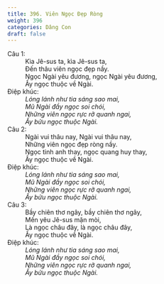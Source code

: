 ```yaml
---
title: 396. Viên Ngọc Đẹp Ròng
weight: 396
categories: Dâng Con
draft: false
---
```

<dl><dt>Câu 1:</dt><dd data-verse="1">Kìa Jê-sus ta, kìa Jê-sus ta, <br/>Đến thâu viên ngọc đẹp nầy. <br/>Ngọc Ngài yêu đương, ngọc Ngài yêu đương, <br/>Ấy ngọc thuộc về Ngài. </dd><dt>Điệp khúc:</dt><dd data-chorus="1"><em>Lóng lánh như tia sáng sao mai, <br/>Mũ Ngài đầy ngọc soi chói, <br/>Những viên ngọc rực rỡ quanh ngai, <br/>Ấy bửu ngọc thuộc Ngài. </em></dd><dt>Câu 2:</dt><dd data-verse="2">Ngài vui thâu nay, Ngài vui thâu nay, <br/>Những viên ngọc đẹp ròng nầy. <br/>Ngọc tinh anh thay, ngọc quang huy thay, <br/>Ấy ngọc thuộc về Ngài. </dd><dt>Điệp khúc:</dt><dd data-chorus="1"><em>Lóng lánh như tia sáng sao mai, <br/>Mũ Ngài đầy ngọc soi chói, <br/>Những viên ngọc rực rỡ quanh ngai, <br/>Ấy bửu ngọc thuộc Ngài. </em></dd><dt>Câu 3:</dt><dd data-verse="3">Bầy chiên thơ ngây, bầy chiên thơ ngây, <br/>Mến yêu Jê-sus mặn mòi, <br/>Là ngọc châu đây, là ngọc châu đây, <br/>Ấy ngọc thuộc về Ngài. </dd><dt>Điệp khúc:</dt><dd data-chorus="1"><em>Lóng lánh như tia sáng sao mai, <br/>Mũ Ngài đầy ngọc soi chói, <br/>Những viên ngọc rực rỡ quanh ngai, <br/>Ấy bửu ngọc thuộc Ngài. </em></dd></dl>